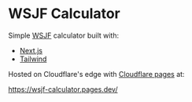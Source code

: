 # WSJF Calculator

Simple [WSJF](https://www.scaledagileframework.com/wsjf/) calculator built with:

- [Next.js](https://nextjs.org/)
- [Tailwind](https://tailwindcss.com/)

Hosted on Cloudflare's edge with [Cloudflare pages](https://pages.cloudflare.com/) at:

https://wsjf-calculator.pages.dev/

